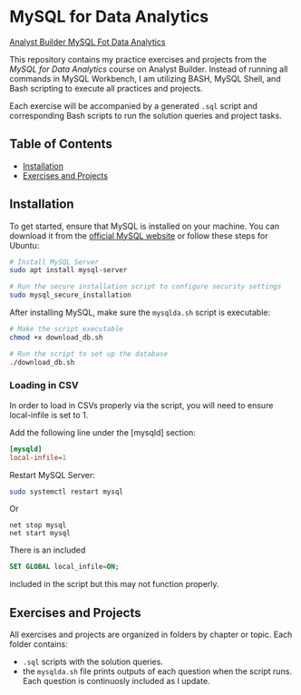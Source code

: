 # MySQL for Data Analytics

[Analyst Builder MySQL Fot Data Analytics](https://www.analystbuilder.com/courses/mysql-for-data-analytics)

This repository contains my practice exercises and projects from the *MySQL for Data Analytics* course on Analyst Builder. Instead of running all commands in MySQL Workbench, I am utilizing BASH, MySQL Shell, and Bash scripting to execute all practices and projects.

Each exercise will be accompanied by a generated `.sql` script and corresponding Bash scripts to run the solution queries and project tasks.

## Table of Contents

- [Installation](#installation)
- [Exercises and Projects](#exercises-and-projects)

## Installation

To get started, ensure that MySQL is installed on your machine. You can download it from the [official MySQL website](https://dev.mysql.com/downloads/) or follow these steps for Ubuntu:

```bash
# Install MySQL Server
sudo apt install mysql-server

# Run the secure installation script to configure security settings
sudo mysql_secure_installation
```

After installing MySQL, make sure the `mysqlda.sh` script is executable:

```bash
# Make the script executable
chmod +x download_db.sh

# Run the script to set up the database
./download_db.sh
```

### Loading in CSV

In order to load in CSVs properly via the script, you will need to ensure local-infile is set to 1.

Add the following line under the [mysqld] section:
```ini
[mysqld]
local-infile=1


```
Restart MySQL Server:
```bash
sudo systemctl restart mysql
```
Or
```
net stop mysql
net start mysql
```

There is an included
```sql
SET GLOBAL local_infile=ON;
``` 
included in the script but this may not function properly.


## Exercises and Projects

All exercises and projects are organized in folders by chapter or topic. Each folder contains:

*   `.sql` scripts with the solution queries.
*   the `mysqlda.sh` file prints outputs of each question when the script runs. Each question is continuosly included as I update.
